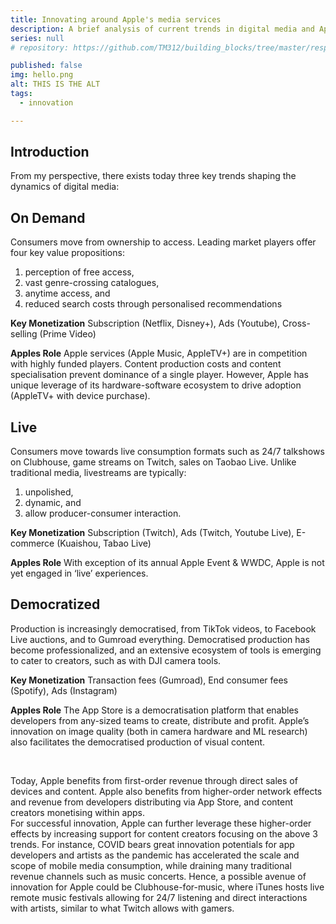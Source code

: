 ```yaml
---
title: Innovating around Apple's media services
description: A brief analysis of current trends in digital media and Apple's role within
series: null
# repository: https://github.com/TM312/building_blocks/tree/master/responsive-b-card-group

published: false
img: hello.png
alt: THIS IS THE ALT
tags:
  - innovation

---
```


## Introduction

From my perspective, there exists today three key trends shaping the dynamics of digital media:

## On Demand

Consumers move from ownership to access. Leading market players offer four key value propositions:
1. perception of free access,
2. vast genre-crossing catalogues,
3. anytime access, and
4. reduced search costs through personalised recommendations

__Key Monetization__ Subscription (Netflix, Disney+), Ads (Youtube), Cross-selling (Prime Video)

__Apples Role__ Apple services (Apple Music, AppleTV+) are in competition with highly funded players. Content production costs and content specialisation prevent dominance of a single player. However, Apple has unique leverage of its hardware-software ecosystem to drive adoption (AppleTV+ with device purchase).


## Live

Consumers move towards live consumption formats such as 24/7 talkshows on Clubhouse, game streams on Twitch, sales on Taobao Live.
Unlike traditional media, livestreams are typically:
1. unpolished,
2. dynamic, and
3. allow producer-consumer interaction.

__Key Monetization__ Subscription (Twitch), Ads (Twitch, Youtube Live), E-commerce (Kuaishou, Tabao Live)

__Apples Role__ With exception of its annual Apple Event & WWDC, Apple is not yet engaged in ‘live’ experiences.


## Democratized

Production is increasingly democratised, from TikTok videos, to Facebook Live auctions, and to Gumroad everything. Democratised production has become professionalized, and an extensive ecosystem of tools is emerging to cater to creators, such as with DJI camera tools.

__Key Monetization__ Transaction fees (Gumroad), End consumer fees (Spotify), Ads (Instagram)

__Apples Role__ The App Store is a democratisation platform that enables developers from any-sized teams to create, distribute and profit. Apple’s innovation on image quality (both in camera hardware and ML research) also facilitates the democratised production of visual content.

<br>

Today, Apple benefits from first-order revenue through direct sales of devices and content. Apple also benefits from higher-order network effects and revenue from developers distributing via App Store, and content creators monetising within apps.
<br>
For successful innovation, Apple can further leverage these higher-order effects by increasing support for content creators focusing on the above 3 trends. For instance, COVID bears great innovation potentials for app developers and artists as the pandemic has accelerated the scale and scope of mobile media consumption, while draining many traditional revenue channels such as music concerts. Hence, a possible avenue of innovation for Apple could be Clubhouse-for-music, where iTunes hosts live remote music festivals allowing for 24/7 listening and direct interactions with artists, similar to what Twitch allows with gamers.
